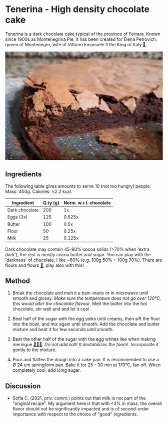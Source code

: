 # Tenerina - High density chocolate cake

Tenerina is a dark chocolate cake typical of the province of Ferrara. Known since 1900s as Montenegrina Pie, it has been created for Elena Petrovich, queen of Montenegro, wife of Vittorio Emanuele II the King of Italy [📰][1]. 

<img src="images/tenerina.jpg">

## Ingredients
The following table gives amounts to serve 10 (not too hungry) people. Mass: 400g. Calories: ≈2.2 kcal.

| Ingredient  | Q.ty (g)  | Norm. w.r.t. chocolate |
|--|------------------------|------------------------|
| Dark chocolate    | 200 | 1x     |
| Eggs (3x)    | 125 | 0.625x |
| Butter       | 100 | 0.5x   |
| Flour        | 50  | 0.25x  |
| Milk         | 25  | 0.125x |

Dark chocolate may contain 45-90% cocoa solids (>70% when 'extra dark'), the rest is mostly cocoa butter and sugar. You can play with the 'darkness' of chocolate, I like ~60% (e.g. 100g 50% + 100g 70%). There are flours and flours [📰][2], play also with this!


## Method
1. Break the chocolate and melt it a bain-marie or in microwave until smooth and glossy. *Make sure the temperature does not go over 120°C, this would alter the chocolate flavour*. Melt the butter into the hot chocolate, stir well and and let it cool.

2. Beat half of the sugar with the egg yolks until creamy, then sift the flour into the bowl, and mix again until smooth. Add the chocolate and butter mixture and beat it for few seconds until smooth. 

3. Beat the other half of the sugar with the egg whites like when making meringue [📰🇮🇹][3]. *Do not add salt! It destabilizes the foam!*. Incorporate it gently to the mixture.


4. Pour and flatten the dough into a cake pan. It is recommended to use a Ø 24 cm *springform* pan. Bake it for 25 – 30 min at 170°C, fan off. When completely cool, add icing sugar.


## Discussion
 - Sofia C. (2021, priv. comm.) points out that milk is not part of the "original recipe". My argument here is that with <3% in mass, the overall flavor should not be significantly impacted and is of second-order importance with respect to the choice of "good" ingredients. 


<!-- ## References -->
[1]: https://www.ferraraterraeacqua.it/it/enogastronomia/prodotti-tipici/torta-tenerina-o-tacolenta
[2]: https://www.kitchenstories.com/en/stories/every-type-of-flour-explained-from-all-purpose-to-type-00
[3]: https://www.youtube.com/watch?v=wKIO9kI__kg


